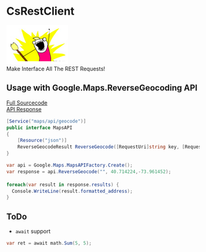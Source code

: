 CsRestClient
====
![man](img/man.png)<br>
Make Interface All The REST Requests!

Usage with Google.Maps.ReverseGeocoding API
----
[Full Sourcecode](https://github.com/pjc0247/CsRestClient/tree/master/src/Sample/Google/Maps)<br>
[API Response](https://maps.googleapis.com/maps/api/geocode/json?latlng=40.714224,-73.961452&)<br>
```c#
[Service("maps/api/geocode")]
public interface MapsAPI
{
    [Resource("json")]
    ReverseGeocodeResult ReverseGeocode([RequestUri]string key, [RequestUri]double lat, [RequestUri]double lng);
}
```
```c#
var api = Google.Maps.MapsAPIFactory.Create();
var response = api.ReverseGeocode("", 40.714224,-73.961452);

foreach(var result in response.results) {
  Console.WriteLine(result.formatted_address);
}
```

ToDo
----
* `await` support
```c#
var ret = await math.Sum(5, 5);
```
